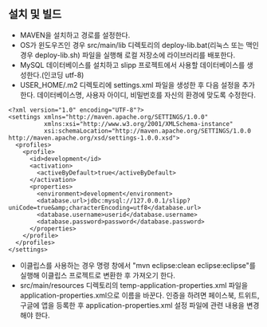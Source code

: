 ## 설치 및 빌드
* MAVEN을 설치하고 경로를 설정한다.
* OS가 윈도우즈인 경우 src/main/lib 디렉토리의 deploy-lib.bat(리눅스 또는 맥인 경우 deploy-lib.sh) 파일을 실행해 로컬 저장소에 라이브러리를 배포한다.
* MySQL 데이터베이스를 설치하고 slipp 프로젝트에서 사용할 데이터베이스를 생성한다.(인코딩 utf-8)
* USER_HOME/.m2 디렉토리에 settings.xml 파일을 생성한 후 다음 설정을 추가한다. 데이터베이스명, 사용자 아이디, 비밀번호를 자신의 환경에 맞도록 수정한다.

```
<?xml version="1.0" encoding="UTF-8"?>
<settings xmlns="http://maven.apache.org/SETTINGS/1.0.0"
          xmlns:xsi="http://www.w3.org/2001/XMLSchema-instance"
          xsi:schemaLocation="http://maven.apache.org/SETTINGS/1.0.0 http://maven.apache.org/xsd/settings-1.0.0.xsd">
  <profiles>
    <profile>
      <id>development</id>
      <activation>
        <activeByDefault>true</activeByDefault>
      </activation>
      <properties>
        <environment>development</environment>
        <database.url>jdbc:mysql://127.0.0.1/slipp?uniCode=true&amp;characterEncoding=utf8</database.url>
        <database.username>userid</database.username>
        <database.password>password</database.password>
      </properties>
    </profile>
  </profiles>
</settings>
```

* 이클립스를 사용하는 경우 명령 창에서 "mvn eclipse:clean eclipse:eclipse"를 실행해 이클립스 프로젝트로 변환한 후 가져오기 한다.
* src/main/resources 디렉토리의 temp-application-properties.xml 파일을 application-properties.xml으로 이름을 바꾼다. 인증을 하려면 페이스북, 트위트, 구글에 앱을 등록한 후 application-properties.xml 설정 파일에 관련 내용을 변경해야 한다.
